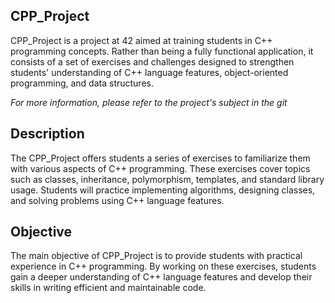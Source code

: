 ## CPP_Project

CPP_Project is a project at 42 aimed at training students in C++ programming concepts. Rather than being a fully functional application, it consists of a set of exercises and challenges designed to strengthen students' understanding of C++ language features, object-oriented programming, and data structures.

*For more information, please refer to the project's subject in the git*

## Description

The CPP_Project offers students a series of exercises to familiarize them with various aspects of C++ programming. These exercises cover topics such as classes, inheritance, polymorphism, templates, and standard library usage. Students will practice implementing algorithms, designing classes, and solving problems using C++ language features.

## Objective

The main objective of CPP_Project is to provide students with practical experience in C++ programming. By working on these exercises, students gain a deeper understanding of C++ language features and develop their skills in writing efficient and maintainable code.
